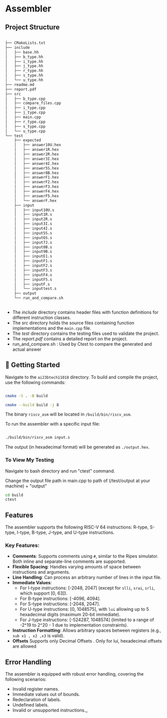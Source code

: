 # Assembler

## Project Structure

```bash

├── CMakeLists.txt
├── include
│   ├── base.hh
│   ├── b_type.hh
│   ├── i_type.hh
│   ├── j_type.hh
│   ├── r_type.hh
│   ├── s_type.hh
│   └── u_type.hh
├── readme.md
├── report.pdf
├── src
│   ├── b_type.cpp
│   ├── compare_files.cpp
│   ├── i_type.cpp
│   ├── j_type.cpp
│   ├── main.cpp
│   ├── r_type.cpp
│   ├── s_type.cpp
│   └── u_type.cpp
└── test
    ├── expected
    │   ├── answer10U.hex
    │   ├── answer1R.hex
    │   ├── answer2R.hex
    │   ├── answer3I.hex
    │   ├── answer4I.hex
    │   ├── answer5S.hex
    │   ├── answer8B.hex
    │   ├── answerF1.hex
    │   ├── answerF2.hex
    │   ├── answerF3.hex
    │   ├── answerF4.hex
    │   ├── answerF5.hex
    │   └── answerF.hex
    ├── input
    │   ├── input10U.s
    │   ├── input1R.s
    │   ├── input2R.s
    │   ├── input3I.s
    │   ├── input4I.s
    │   ├── input5S.s
    │   ├── input6S.s
    │   ├── input7J.s
    │   ├── input8B.s
    │   ├── input9B.s
    │   ├── inputE1.s
    │   ├── inputF1.s
    │   ├── inputF2.s
    │   ├── inputF3.s
    │   ├── inputF4.s
    │   ├── inputF5.s
    │   ├── inputF.s
    │   └── inputtest.s
    ├── output
    └── run_and_compare.sh
  

```


- The _include_ directory contains header files with function definitions for different instruction classes.
- The _src_ directory holds the source files containing function implementations and the `main.cpp` file.
- The _test_ directory contains the testing files used to validate the project.
- The _report.pdf_ contains a detailed report on the project.
- run_and_compare.sh  : Used by Ctest to compare the generated and actual answer

## 🚀 Getting Started

  
  Navigate to the `ai23btech11018` directory. To build and compile the project, use the following commands:
  

```bash

cmake -S . -B build

cmake --build build -j 8

```

  
The binary `riscv_asm` will be located in `/build/bin/riscv_asm`.

To run the assembler with a specific input file:

```bash

./build/bin/riscv_asm input.s

```


The output (in hexadecimal format) will be generated as `./output.hex`.


### To View My Testing

Navigate to bash directory and run "ctest" command.

Change the output file path  in main.cpp to path of (/test/output at your machine)  + "output" 
```bash
cd build
ctest
```


## Features

The assembler supports the following RISC-V 64 instructions: R-type, S-type, I-type, B-type, J-type, and U-type instructions.

### Key Features:

- **Comments**: Supports comments using `#`, similar to the Ripes simulator. Both inline and separate-line comments are supported.
- **Flexible Spacing**: Handles varying amounts of space between instructions and arguments.
- **Line Handling**: Can process an arbitrary number of lines in the input file.
- **Immediate Values**:
    - For I-type instructions: [-2048, 2047] (except for `slli`, `srai`, `srli`, which support [0, 63]).
    - For B-type instructions: [-4096, 4094].
    - For S-type instructions: [-2048, 2047].
    - For U-type instructions: [0, 1048575], with `lui` allowing up to 5 hexadecimal digits (maximum 20-bit immediate).
    - For J-type instructions: [-524287, 1048574] (limited to a range of -2^19 to 2^20 - 1 due to implementation constraints).
- **Instruction Formatting**: Allows arbitrary spaces between registers (e.g., `sub x1 , x2 ,x3` is valid).
- **Offsets** Supports only Decimal Offsets . Only for lui, hexadecimal offsets are allowed

## Error Handling

The assembler is equipped with robust error handling, covering the following scenarios:

- Invalid register names.
- Immediate values out of bounds.
- Redeclaration of labels.
- Undefined labels.
- Invalid or unsupported instructions._